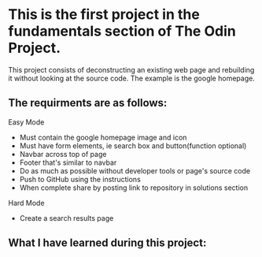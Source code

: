 
# This is the first project in the fundamentals section of The Odin Project.

This project consists of deconstructing an existing web page and rebuilding it without looking at the source code.
The example is the google homepage. 

## The requirments are as follows:

Easy Mode
* Must contain the google homepage image and icon
* Must have form elements, ie search box and button(function optional)
* Navbar across top of page
* Footer that's similar to navbar
* Do as much as possible without developer tools or page's source code
* Push to GitHub using the instructions
* When complete share by posting link to repository in solutions section

Hard Mode
* Create a search results page

## What I have learned during this project:
